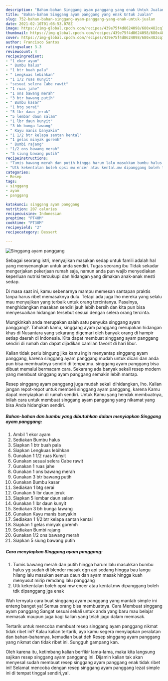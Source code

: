 ```yaml
---
description: "Bahan-bahan Singgang ayam panggang yang enak Untuk Jualan"
title: "Bahan-bahan Singgang ayam panggang yang enak Untuk Jualan"
slug: 752-bahan-bahan-singgang-ayam-panggang-yang-enak-untuk-jualan
date: 2021-02-10T01:08:53.078Z
image: https://img-global.cpcdn.com/recipes/439e75f4d8624098/680x482cq70/singgang-ayam-panggang-foto-resep-utama.jpg
thumbnail: https://img-global.cpcdn.com/recipes/439e75f4d8624098/680x482cq70/singgang-ayam-panggang-foto-resep-utama.jpg
cover: https://img-global.cpcdn.com/recipes/439e75f4d8624098/680x482cq70/singgang-ayam-panggang-foto-resep-utama.jpg
author: Francisco Santos
ratingvalue: 3.3
reviewcount: 4
recipeingredient:
- "1 ekor ayam"
- " Bumbu halus"
- "1 btr buah pala"
- " Lengkuas lebihkan"
- "1 1/2 ruas Kunyit"
- "sesuai selera Cabe rawit"
- "1 ruas jahe"
- "1 ons bawang merah"
- "3 btr bawang putih"
- " Bumbu kasar"
- "1 btg serai"
- "5 lbr daun jeruk"
- "5 lembar daun salam"
- "1 lbr daun kunyit"
- "3 bh bunga lawang"
- " Kayu manis banyakin"
- "1 1/2 btr kelapa santan kental"
- "1 gelas minyak goremh"
- " Bumbi rajang"
- "1/2 ons bawang merah"
- "5 siung bawang putih"
recipeinstructions:
- "Tumis bawang merah dan putih hingga harum lalu masukkan bumbu halus yg sudah di blender masak dgn api sedang hingga bau langu hilang lalu masukan semua daun dan ayam masak hingga kuah menyusut mirip remdang lalu panggang"
- "Utk kekentalan boleh opsi mw encer atau kental.mw dipanggang boleh tdk dipanggang jga enak"
categories:
- Resep
tags:
- singgang
- ayam
- panggang

katakunci: singgang ayam panggang 
nutrition: 207 calories
recipecuisine: Indonesian
preptime: "PT40M"
cooktime: "PT30M"
recipeyield: "2"
recipecategory: Dessert

---
```



![Singgang ayam panggang](https://img-global.cpcdn.com/recipes/439e75f4d8624098/680x482cq70/singgang-ayam-panggang-foto-resep-utama.jpg)

Sebagai seorang istri, menyajikan masakan sedap untuk famili adalah hal yang menyenangkan untuk anda sendiri. Tugas seorang ibu Tidak sekadar mengerjakan pekerjaan rumah saja, namun anda pun wajib menyediakan keperluan nutrisi tercukupi dan hidangan yang dimakan anak-anak mesti sedap.

Di masa  saat ini, kamu sebenarnya mampu memesan santapan praktis tanpa harus ribet memasaknya dulu. Tetapi ada juga lho mereka yang selalu mau menyajikan yang terbaik untuk orang tercintanya. Pasalnya, menghidangkan masakan sendiri jauh lebih bersih dan kita pun bisa menyesuaikan hidangan tersebut sesuai dengan selera orang tercinta. 



Mungkinkah anda merupakan salah satu penyuka singgang ayam panggang?. Tahukah kamu, singgang ayam panggang merupakan hidangan khas di Nusantara yang sekarang digemari oleh banyak orang di hampir setiap daerah di Indonesia. Kita dapat membuat singgang ayam panggang sendiri di rumah dan dapat dijadikan camilan favorit di hari libur.

Kalian tidak perlu bingung jika kamu ingin menyantap singgang ayam panggang, karena singgang ayam panggang mudah untuk dicari dan anda pun bisa membuatnya sendiri di tempatmu. singgang ayam panggang bisa dibuat memalui bermacam cara. Sekarang ada banyak sekali resep modern yang membuat singgang ayam panggang semakin lebih mantap.

Resep singgang ayam panggang juga mudah sekali dihidangkan, lho. Kalian jangan repot-repot untuk membeli singgang ayam panggang, karena Kamu dapat menyiapkan di rumah sendiri. Untuk Kamu yang hendak membuatnya, inilah cara untuk membuat singgang ayam panggang yang nikamat yang bisa Anda hidangkan sendiri.

<!--inarticleads1-->

##### Bahan-bahan dan bumbu yang dibutuhkan dalam menyiapkan Singgang ayam panggang:

1. Ambil 1 ekor ayam
1. Sediakan  Bumbu halus
1. Siapkan 1 btr buah pala
1. Siapkan  Lengkuas lebihkan
1. Gunakan 1 1/2 ruas Kunyit
1. Gunakan sesuai selera Cabe rawit
1. Gunakan 1 ruas jahe
1. Gunakan 1 ons bawang merah
1. Gunakan 3 btr bawang putih
1. Gunakan  Bumbu kasar
1. Sediakan 1 btg serai
1. Gunakan 5 lbr daun jeruk
1. Siapkan 5 lembar daun salam
1. Gunakan 1 lbr daun kunyit
1. Sediakan 3 bh bunga lawang
1. Gunakan  Kayu manis banyakin
1. Sediakan 1 1/2 btr kelapa santan kental
1. Siapkan 1 gelas minyak goremh
1. Sediakan  Bumbi rajang
1. Gunakan 1/2 ons bawang merah
1. Siapkan 5 siung bawang putih




<!--inarticleads2-->

##### Cara menyiapkan Singgang ayam panggang:

1. Tumis bawang merah dan putih hingga harum lalu masukkan bumbu halus yg sudah di blender masak dgn api sedang hingga bau langu hilang lalu masukan semua daun dan ayam masak hingga kuah menyusut mirip remdang lalu panggang
1. Utk kekentalan boleh opsi mw encer atau kental.mw dipanggang boleh tdk dipanggang jga enak




Wah ternyata cara buat singgang ayam panggang yang mantab simple ini enteng banget ya! Semua orang bisa membuatnya. Cara Membuat singgang ayam panggang Sangat sesuai sekali untuk anda yang baru mau belajar memasak maupun juga bagi kalian yang telah jago dalam memasak.

Tertarik untuk mencoba membuat resep singgang ayam panggang nikmat tidak ribet ini? Kalau kalian tertarik, ayo kamu segera menyiapkan peralatan dan bahan-bahannya, kemudian buat deh Resep singgang ayam panggang yang nikmat dan tidak ribet ini. Sungguh gampang kan. 

Oleh karena itu, ketimbang kalian berfikir lama-lama, maka kita langsung sajikan resep singgang ayam panggang ini. Dijamin kalian tak akan menyesal sudah membuat resep singgang ayam panggang enak tidak ribet ini! Selamat mencoba dengan resep singgang ayam panggang lezat simple ini di tempat tinggal sendiri,ya!.


